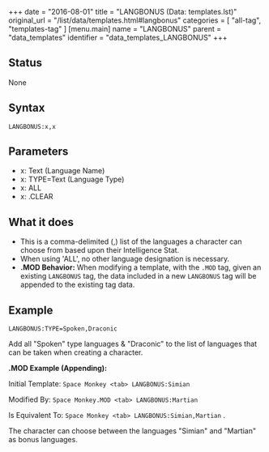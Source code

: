 +++
date = "2016-08-01"
title = "LANGBONUS (Data: templates.lst)"
original_url = "/list/data/templates.html#langbonus"
categories = [ "all-tag", "templates-tag" ]
[menu.main]
    name = "LANGBONUS"
    parent = "data_templates"
    identifier = "data_templates_LANGBONUS"
+++

## Status

None

## Syntax

`LANGBONUS:x,x`

## Parameters

-   x: Text (Language Name)
-   x: TYPE=Text (Language Type)
-   x: ALL
-   x: .CLEAR



What it does
------------

-   This is a comma-delimited (,) list of the languages a character can
    choose from based upon their Intelligence Stat.
-   When using 'ALL', no other language designation is necessary.
-   **.MOD Behavior:** When modifying a template, with the `.MOD` tag,
    given an existing `LANGBONUS` tag, the data included in a new
    `LANGBONUS` tag will be appended to the existing tag data.

Example
-------

`LANGBONUS:TYPE=Spoken,Draconic`

Add all "Spoken" type languages & "Draconic" to the list of languages
that can be taken when creating a character.

**.MOD Example (Appending):**

Initial Template: `Space Monkey <tab> LANGBONUS:Simian`

Modified By: `Space Monkey.MOD <tab> LANGBONUS:Martian`

Is Equivalent To: `Space Monkey <tab> LANGBONUS:Simian,Martian` .

The character can choose between the languages "Simian" and "Martian" as
bonus languages.

